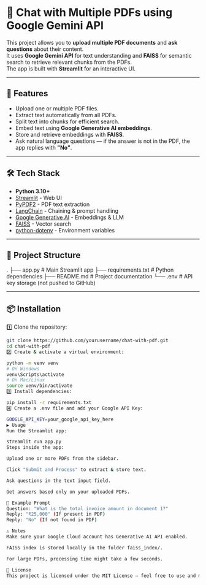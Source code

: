 # 📄 Chat with Multiple PDFs using Google Gemini API

This project allows you to **upload multiple PDF documents** and **ask questions** about their content.  
It uses **Google Gemini API** for text understanding and **FAISS** for semantic search to retrieve relevant chunks from the PDFs.  
The app is built with **Streamlit** for an interactive UI.

---

## 🚀 Features
- Upload one or multiple PDF files.
- Extract text automatically from all PDFs.
- Split text into chunks for efficient search.
- Embed text using **Google Generative AI embeddings**.
- Store and retrieve embeddings with **FAISS**.
- Ask natural language questions — if the answer is not in the PDF, the app replies with **"No"**.

---

## 🛠️ Tech Stack
- **Python 3.10+**
- [Streamlit](https://streamlit.io/) - Web UI
- [PyPDF2](https://pypi.org/project/PyPDF2/) - PDF text extraction
- [LangChain](https://www.langchain.com/) - Chaining & prompt handling
- [Google Generative AI](https://cloud.google.com/vertex-ai/generative-ai) - Embeddings & LLM
- [FAISS](https://github.com/facebookresearch/faiss) - Vector search
- [python-dotenv](https://pypi.org/project/python-dotenv/) - Environment variables

---

## 📂 Project Structure
.
├── app.py # Main Streamlit app
├── requirements.txt # Python dependencies
├── README.md # Project documentation
└── .env # API key storage (not pushed to GitHub)


---

## 📦 Installation
1️⃣ Clone the repository:
```bash
git clone https://github.com/yourusername/chat-with-pdf.git
cd chat-with-pdf
2️⃣ Create & activate a virtual environment:

python -m venv venv
# On Windows
venv\Scripts\activate
# On Mac/Linux
source venv/bin/activate
3️⃣ Install dependencies:

pip install -r requirements.txt
4️⃣ Create a .env file and add your Google API Key:

GOOGLE_API_KEY=your_google_api_key_here
▶️ Usage
Run the Streamlit app:

streamlit run app.py
Steps inside the app:

Upload one or more PDFs from the sidebar.

Click "Submit and Process" to extract & store text.

Ask questions in the text input field.

Get answers based only on your uploaded PDFs.

📌 Example Prompt
Question: "What is the total invoice amount in document 1?"
Reply: "₹25,000" (If present in PDF)
Reply: "No" (If not found in PDF)

⚠️ Notes
Make sure your Google Cloud account has Generative AI API enabled.

FAISS index is stored locally in the folder faiss_index/.

For large PDFs, processing time might take a few seconds.

📜 License
This project is licensed under the MIT License — feel free to use and modify.